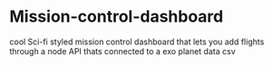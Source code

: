 # Mission-control-dashboard
cool Sci-fi styled mission control dashboard that lets you add flights through a node API thats connected to a exo planet data csv
